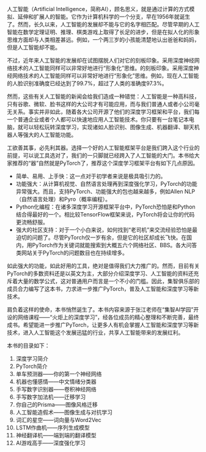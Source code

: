 人工智能（Artificial Intelligence，简称AI），顾名思义，就是通过计算的方式模拟、延伸和扩展人的智能。它作为计算机科学的一个分支，早在1956年就诞生了。然而，长久以来，人工智能的发展却不能与它的名字相匹配。尽管早期的人工智能在数学定理证明、推理、棋类游戏上取得了长足的进步，但是在拟人化的形象思维方面却与人类相差甚远。例如，一个两三岁的小孩能清楚地认出爸爸和妈妈，但是人工智能却不能。

不过，近年来人工智能的发展却在试图摆脱人们对它的刻板印象。采用深度神经网络技术的人工智能同样可以非常好地进行“形象化”思维。的刻板印象。采用深度神经网络技术的人工智能同样可以非常好地进行“形象化”思维。例如，现在人工智能的人脸识别准确度已经达到了99.7%，超过了人类的准确度97.3%。

然而，这些有关人工智能的新闻会给我们造成一种错觉：人工智能是一种高科技，只有谷歌、微软、脸书这样的大公司才有可能应用，而与我们普通人或者小公司毫无关系。事实并非如此，随着各大公司开源了他们的深度学习框架和平台，我们每一个普通企业或者个人都可以快速地应用人工智能技术。你只要有一台笔记本电脑，就可以轻松玩转深度学习，实现诸如人脸识别、图像生成、机器翻译、聊天机器人等强大的人工智能功能。

工欲善其事，必先利其器。选择一个好的人工智能框架平台是我们跨入这个行业的前提，可以说工具选对了，我们的一只脚就已经跨入了人工智能的大门。本书给大家推荐的“器”自然就是PyTorch了，推荐这个深度学习框架平台有如下几点原因。

- 简单、易用、上手快：这一点对于初学者来说是极具吸引力的。
- 功能强大：从计算机视觉、自然语言处理再到深度强化学习，PyTorch的功能异常强大。而且，支持PyTorch、功能强大的包也越来越多，例如Allen NLP（自然语言处理）和Pyro（概率编程）。
- Python化编程：在诸多深度学习开源框架平台中，PyTorch恐怕是和Python结合得最好的一个。相比较TensorFlow框架来说，PyTorch将会让你的代码更流畅舒服。
- 强大的社区支持：对于一个小白来说，如何找到“老司机”来交流经验恐怕是最迫切的问题了。尽管PyTorch仅一岁有余，但是它的社区却成长飞快。在国内，用PyTorch作为关键词就能搜索到大概五六个网络社区、BBS。各大问答类网站关于PyTorch的问题数目也在持续增多。


如此强大的功能，如此好用的工具，绝对是值得我们大力推广的。然而，目前有关PyTorch的多数资料还是以英文为主，大部分介绍深度学习、人工智能的资料还充斥着大量的数学公式，这对普通用户而言是一个不小的门槛。因此，集智俱乐部的成员合力编写了这本书，力求进一步推广PyTorch，普及人工智能和深度学习等新技术。

肩负着这样的使命，本书悄然诞生了。本书内容来源于张江老师在“集智AI学园”开设的网络课程——“火炬上的深度学习”，经各位成员的精心整理和不断完善，最终成书。希望能进一步推广PyTorch，让更多人有机会掌握人工智能和深度学习等新技术，进入人工智能这个发展迅猛的行业，共享人工智能带来的发展红利。

本书的目录如下：

1. 深度学习简介
1. PyTorch简介
1. 单车预测器——你的第一个神经网络
1. 机器也懂感情——中文情绪分类器
1. 手写数字识别器——卷积神经网络
1. 手写数字加法机——迁移学习
1. 你自己的Prisma——图像风格迁移
1. 人工智能造假术——图像生成与对抗学习
1. 词汇的星空——词向量与Word2Vec
1. LSTM作曲机——序列生成模型
1. 神经翻译机——端到端的翻译模型
1. AI游戏高手——深度强化学习






